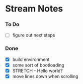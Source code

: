 # Stream Notes

### To Do
 - [ ] figure out next steps
### Done
 - [x] build environment
 - [x] some sort of bootloading
 - [x] STRETCH - Hello world?
 - [x] move lines down when scrolling